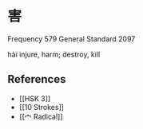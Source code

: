 # 害
Frequency 579
General Standard 2097

hài
injure, harm; destroy, kill

## References
- [[HSK 3]]
- [[10 Strokes]]
- [[宀 Radical]]